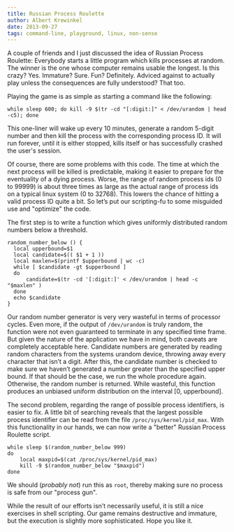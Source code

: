 ```yaml
---
title: Russian Process Roulette
author: Albert Krewinkel
date: 2013-09-27
tags: command-line, playground, linux, non-sense
---
```


A couple of friends and I just discussed the idea of Russian Process Roulette:
Everybody starts a little program which kills processes at random.  The winner
is the one whose computer remains usable the longest.  Is this crazy? Yes.
Immature?  Sure.  Fun?  Definitely.  Adviced against to actually play unless
the consequences are fully understood?  That too.

Playing the game is as simple as starting a command like the following:

~~~ shell
while sleep 600; do kill -9 $(tr -cd "[:digit:]" < /dev/urandom | head -c5); done
~~~

This one-liner will wake up every 10 minutes, generate a random 5-digit number
and then kill the process with the corresponding process ID.  It will run
forever, until it is either stopped, kills itself or has successfully crashed
the user's session.

Of course, there are some problems with this code.  The time at which the next
process will be killed is predictable, making it easier to prepare for the
eventuality of a dying process.  Worse, the range of random process ids (0 to
99999) is about three times as large as the actual range of process ids on a
typical linux system (0 to 32768).  This lowers the chance of hitting a valid
process ID quite a bit.  So let’s put our scripting-fu to some misguided use
and "optimize" the code.

The first step is to write a function which gives uniformly distributed
random numbers below a threshold.

~~~ shell
random_number_below () {
  local upperbound=$1
  local candidate=$(( $1 + 1 ))
  local maxlen=$(printf $upperbound | wc -c)
  while [ $candidate -gt $upperbound ]
  do
      candidate=$(tr -cd '[:digit:]' < /dev/urandom | head -c "$maxlen" )
  done
  echo $candidate
}
~~~

Our random number generator is very very wasteful in terms of processor
cycles. Even more, if the output of `/dev/urandom` is truly random, the
function were not even guaranteed to terminate in any specified time
frame. But given the nature of the application we have in mind, both
caveats are completely acceptable here.
Candidate numbers are generated by reading random characters from the systems
urandom device, throwing away every character that isn’t a digit.  After this,
the candidate number is checked to make sure we haven’t generated a number
greater than the specified upper bound.  If that should be the case, we run
the whole procedure again.  Otherwise, the random number is returned.  While
wasteful, this function produces an unbiased uniform distribution on the
interval [0, upperbound].

The second problem, regarding the range of possible process identifiers, is
easier to fix.  A little bit of searching reveals that the largest possible
process identifier can be read from the file `/proc/sys/kernel/pid_max`.  With
this functionality in our hands, we can now write a "better" Russian Process
Roulette script.

~~~ shell
while sleep $(random_number_below 999)
do
    local maxpid=$(cat /proc/sys/kernel/pid_max)
    kill -9 $(random_number_below "$maxpid")
done
~~~

We should (*probably not*) run this as `root`, thereby making sure no process
is safe from our "process gun".

While the result of our efforts isn’t necessarily useful, it is still a nice
exercises in shell scripting.  Our game remains destructive and immature, but
the execution is slightly more sophisticated.  Hope you like it.
